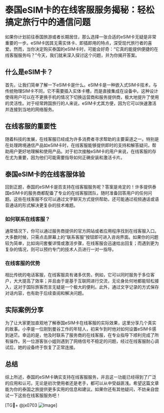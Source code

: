 # 泰国eSIM卡的在线客服服务揭秘：轻松搞定旅行中的通信问题

如果你计划前往泰国旅游或者长期居住，那么选择一张合适的eSIM卡无疑是非常重要的一步。eSIM卡因其无需实体卡、即插即用的特点，深受现代旅行者的喜爱。然而，当你决定购买泰国的eSIM卡时，可能会好奇：“它真的能提供便捷的在线客服服务吗？”今天，我们就来深入探讨这个问题，并为你揭开答案。

## 什么是eSIM卡？

首先，让我们简单了解一下eSIM卡是什么。eSIM卡是一种嵌入式SIM卡技术，与传统物理SIM卡不同，它不需要插入实体卡槽，而是直接集成在设备中。这种设计使得用户可以在不更换手机的情况下切换运营商和服务提供商，极大地提升了使用的灵活性。对于经常跨国旅行的人来说，eSIM卡尤其方便，因为它可以快速激活并连接到当地的网络服务。

## 在线客服的重要性

随着科技的发展，在线客服已经成为许多消费者寻求帮助的主要渠道之一。特别是在处理跨境通信产品如eSIM卡时，在线客服能够提供即时的支持和解答疑问，帮助用户更好地理解和使用产品。对于初次接触eSIM卡的用户来说，在线客服的存在尤为重要，因为他们可能需要指导如何正确安装和激活卡片。

## 泰国eSIM卡的在线客服体验

回到正题，泰国的eSIM卡是否支持在线客服服务呢？答案是肯定的！许多提供泰国eSIM卡的服务商都配备了专业的在线客服团队，随时准备回答用户的任何问题。这些在线客服不仅可以通过文字聊天方式提供帮助，还可能通过视频通话或语音通话的形式解决更复杂的技术难题。

### 如何联系在线客服？

通常情况下，你可以通过服务商提供的官方网站或者应用程序找到在线客服入口。大多数时候，只需点击屏幕上的“联系客服”按钮即可进入咨询界面。如果你的问题较为简单，比如询问套餐详情或激活步骤，在线客服会迅速给出回复；而遇到更为复杂的情况，则可以预约专门的技术人员进行一对一指导。

### 在线客服的优势

相比传统的电话客服，在线客服具有诸多优势。例如，它可以同时服务于多位客户，大大提高了效率；并且由于是基于互联网进行交流，无论身处何地都能轻松接入，这对于国际旅客而言无疑是一个极大的便利。此外，通过文字记录的方式保存对话内容，也有助于后续查阅和解决问题。

## 实际案例分享

为了让大家更加直观地了解泰国eSIM卡在线客服的实际效果，这里分享几个真实的故事。小李是一位刚到曼谷工作的年轻人，初来乍到时他对如何设置eSIM卡感到迷茫。幸运的是，他及时联系了服务商的在线客服，在专业指导下顺利完成了所有操作。另一位游客张小姐则遇到了网络信号不稳定的问题，经过在线客服耐心调试后，她的设备终于恢复了正常连接。

## 总结

综上所述，泰国的eSIM卡确实支持在线客服服务，并且这一功能已经得到了广泛的应用和认可。无论是初次使用者还是老手，都可以从中受益匪浅。希望这篇文章能为你的泰国之旅提供更多实用的信息和建议。如果你还有其他疑问，不妨亲自尝试一下这些在线客服服务吧！

[TG💪+ @jx0703 ![Image](https://github.com/user-attachments/assets/dbca1d08-cadb-493c-b0ec-ad6f7a83f270)]